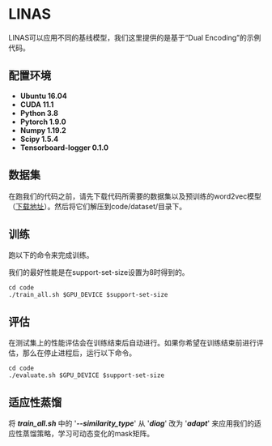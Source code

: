 # LINAS

LINAS可以应用不同的基线模型，我们这里提供的是基于“Dual Encoding”的示例代码。

## 配置环境

* **Ubuntu 16.04**
* **CUDA 11.1**
* **Python 3.8**
* **Pytorch 1.9.0**
* **Numpy 1.19.2**
* **Scipy 1.5.4**
* **Tensorboard-logger 0.1.0**

## 数据集

在跑我们的代码之前，请先下载代码所需要的数据集以及预训练的word2vec模型（[下载地址](https://drive.google.com/drive/folders/1TEIjErztZNQAi6AyNu9cK5STwo74oI8I)）。然后将它们解压到code/dataset/目录下。

## 训练

跑以下的命令来完成训练。

我们的最好性能是在support-set-size设置为8时得到的。

```shell
cd code
./train_all.sh $GPU_DEVICE $support-set-size
```

## 评估

在测试集上的性能评估会在训练结束后自动进行。如果你希望在训练结束前进行评估，那么在停止进程后，运行以下命令。

```shell
cd code
./evaluate.sh $GPU_DEVICE $support-set-size
```


## 适应性蒸馏

将 ***train_all.sh*** 中的 '***--similarity_type***' 从 '***diag***' 改为 '***adapt***' 来应用我们的适应性蒸馏策略，学习可动态变化的mask矩阵。

